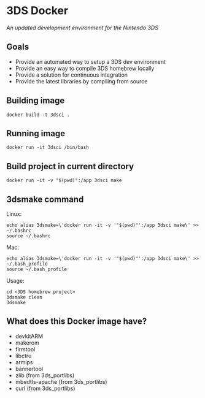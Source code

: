 # 3DS Docker
_An updated development environment for the Nintendo 3DS_

## Goals
- Provide an automated way to setup a 3DS dev environment
- Provide an easy way to compile 3DS homebrew locally
- Provide a solution for continuous integration
- Provide the latest libraries by compiling from source

## Building image
```
docker build -t 3dsci .
```

## Running image
```
docker run -it 3dsci /bin/bash
```

## Build project in current directory
```
docker run -it -v "$(pwd)":/app 3dsci make
```

## 3dsmake command

Linux:
```
echo alias 3dsmake=\'docker run -it -v '"$(pwd)"':/app 3dsci make\' >> ~/.bashrc
source ~/.bashrc
```

Mac:
```
echo alias 3dsmake=\'docker run -it -v '"$(pwd)"':/app 3dsci make\' >> ~/.bash_profile
source ~/.bash_profile
```

Usage:
```
cd <3DS homebrew project>
3dsmake clean
3dsmake
```

## What does this Docker image have?
- devkitARM
- makerom
- firmtool
- libctru
- armips
- bannertool
- zlib (from 3ds_portlibs)
- mbedtls-apache (from 3ds_portlibs)
- curl (from 3ds_portlibs)
